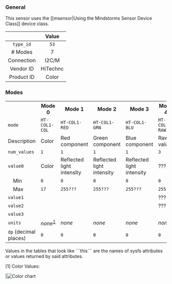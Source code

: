### General

This sensor uses the [[msensor|Using the Mindstorms Sensor Device Class]] device class.

|              | Value    |
|:------------:|:--------:|
|```type_id``` | ```53``` |
| # Modes      | 7        |
| Connection   | I2C/M    |
| Vendor ID    | HiTechnc |
| Product ID   | Color    |

### Modes

<table>
  <tr>
    <th>
    <th>Mode 0
    <th>Mode 1
    <th>Mode 2
    <th>Mode 3
    <th>Mode 4
    <th>Mode 5
    <th>Mode 6
  <tr>
    <td><code>mode</code>
    <td><code>HT-COL1-COL</code>
    <td><code>HT-COL1-RED</code>
    <td><code>HT-COL1-GRN</code>
    <td><code>HT-COL1-BLU</code>
    <td><code>HT-COL1-RAW</code>
    <td><code>HT-COL1-NRM</code>
    <td><code>HT-COL1-ALL</code>
  <tr>
    <td>Description
    <td>Color
    <td>Red component
    <td>Green component
    <td>Blue component
    <td>Raw values
    <td>Normalized values
    <td>All values
  <tr>
    <td><code>num_values</code>
    <td><code>1</code>
    <td><code>1</code>
    <td><code>1</code>
    <td><code>1</code>
    <td><code>3</code>
    <td><code>4</code>
    <td><code>4</code>
  <tr>
    <td><code>value0</code>
    <td>Color
    <td>Reflected light intensity
    <td>Reflected light intensity
    <td>Reflected light intensity
    <td>???
    <td>???
    <td>???
  <tr>
    <td>&emsp;Min
    <td><code>0</code>
    <td><code>0</code>
    <td><code>0</code>
    <td><code>0</code>
    <td><code>0</code>
    <td><code>0</code>
    <td><code>0</code>
  <tr>
    <td>&emsp;Max
    <td><code>17</code>
    <td><code>255???</code>
    <td><code>255???</code>
    <td><code>255???</code>
    <td><code>255???</code>
    <td><code>255???</code>
    <td><code>255???</code>
  <tr>
    <td><code>value1</code>
    <td>
    <td>
    <td>
    <td>
    <td>???
    <td>???
    <td>???
  <tr>
    <td><code>value2</code>
    <td>
    <td>
    <td>
    <td>
    <td>???
    <td>???
    <td>???
  <tr>
    <td><code>value3</code>
    <td>
    <td>
    <td>
    <td>
    <td>
    <td>???
    <td>???
  <tr>
    <td><code>units</code>
    <td><i>none</i><sup><a href="#wiki-note1">1</a></sup>
    <td><i>none</i>
    <td><i>none</i>
    <td><i>none</i>
    <td><i>none</i>
    <td><i>none</i>
    <td><i>none</i>
  <tr>
    <td><code>dp</code> (decimal places)
    <td><code>0</code>
    <td><code>0</code>
    <td><code>0</code>
    <td><code>0</code>
    <td><code>0</code>
    <td><code>0</code>
    <td><code>0</code>
</table>
Values in the tables that look like ```this``` are the names of sysfs attributes or values returned by said attributes.

<a name="note1" />[1] Color Values:

|![Color chart](http://www.hitechnic.com/contents/media/Color%20Number.jpg)
